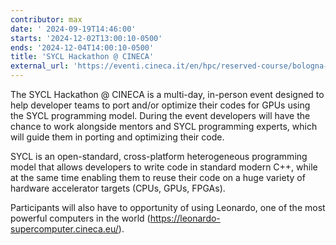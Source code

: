 ```yaml
---
contributor: max
date: '	2024-09-19T14:46:00'
starts: '2024-12-02T13:00:10-0500'
ends: '2024-12-04T14:00:10-0500'
title: 'SYCL Hackathon @ CINECA'
external_url: 'https://eventi.cineca.it/en/hpc/reserved-course/bologna-20241202'
---
```


The SYCL Hackathon @ CINECA is a multi-day, in-person event designed to help developer teams to port and/or
optimize their codes for GPUs using the SYCL programming model. During the event developers will have the 
chance to work alongside mentors and SYCL programming experts, which will guide them in porting and optimizing their code.

SYCL is an open-standard, cross-platform heterogeneous programming model that allows developers
to write code in standard modern C++, while at the same time enabling them to reuse their code 
on a huge variety of hardware accelerator targets (CPUs, GPUs, FPGAs).

Participants will also have to opportunity of using Leonardo, one of the most powerful 
computers in the world (https://leonardo-supercomputer.cineca.eu/).
